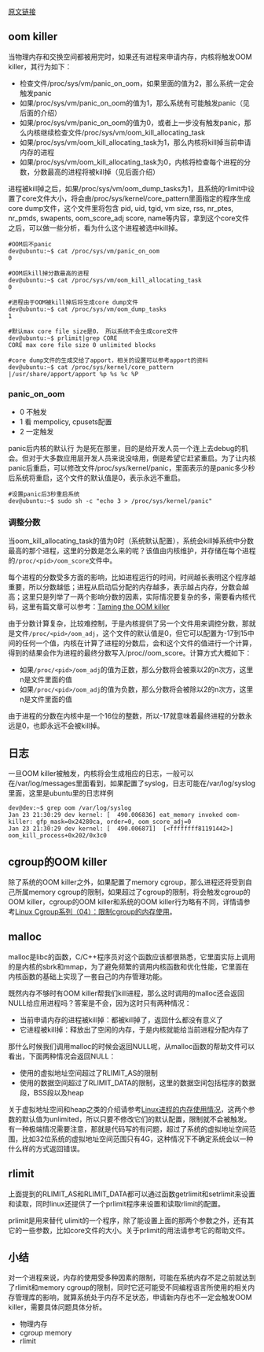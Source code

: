 [原文链接](https://segmentfault.com/a/1190000008268803)
## oom killer
当物理内存和交换空间都被用完时，如果还有进程来申请内存，内核将触发OOM killer，其行为如下：
- 检查文件/proc/sys/vm/panic_on_oom，如果里面的值为2，那么系统一定会触发panic
- 如果/proc/sys/vm/panic_on_oom的值为1，那么系统有可能触发panic（见后面的介绍）
- 如果/proc/sys/vm/panic_on_oom的值为0，或者上一步没有触发panic，那么内核继续检查文件/proc/sys/vm/oom_kill_allocating_task
- 如果/proc/sys/vm/oom_kill_allocating_task为1，那么内核将kill掉当前申请内存的进程
- 如果/proc/sys/vm/oom_kill_allocating_task为0，内核将检查每个进程的分数，分数最高的进程将被kill掉（见后面介绍）

进程被kill掉之后，如果/proc/sys/vm/oom_dump_tasks为1，且系统的rlimit中设置了core文件大小，将会由/proc/sys/kernel/core_pattern里面指定的程序生成core dump文件，这个文件里将包含
pid, uid, tgid, vm size, rss, nr_ptes, nr_pmds, swapents, oom_score_adj
score, name等内容，拿到这个core文件之后，可以做一些分析，看为什么这个进程被选中kill掉。

```cassandraql
#OOM后不panic
dev@ubuntu:~$ cat /proc/sys/vm/panic_on_oom
0

#OOM后kill掉分数最高的进程
dev@ubuntu:~$ cat /proc/sys/vm/oom_kill_allocating_task
0

#进程由于OOM被kill掉后将生成core dump文件
dev@ubuntu:~$ cat /proc/sys/vm/oom_dump_tasks
1

#默认max core file size是0， 所以系统不会生成core文件
dev@ubuntu:~$ prlimit|grep CORE
CORE max core file size 0 unlimited blocks

#core dump文件的生成交给了apport，相关的设置可以参考apport的资料
dev@ubuntu:~$ cat /proc/sys/kernel/core_pattern
|/usr/share/apport/apport %p %s %c %P
```

### panic_on_oom
- 0 不触发
- 1 看 mempolicy, cpusets配置
- 2 一定触发

panic后内核的默认行
为是死在那里，目的是给开发人员一个连上去debug的机会。但对于大多数应用层开发人员来说没啥用，倒是希望它赶紧重启。为了让内核panic后重启，可以修改文件/proc/sys/kernel/panic，里面表示的是panic多少秒后系统将重启，这个文件的默认值是0，表示永远不重启。
```cassandraql
#设置panic后3秒重启系统
dev@ubuntu:~$ sudo sh -c "echo 3 > /proc/sys/kernel/panic"
```

### 调整分数
当oom_kill_allocating_task的值为0时（系统默认配置），系统会kill掉系统中分数最高的那个进程，这里的分数是怎么来的呢？该值由内核维护，并存储在每个进程的`/proc/<pid>/oom_score`文件中。

每个进程的分数受多方面的影响，比如进程运行的时间，时间越长表明这个程序越重要，所以分数越低；进程从启动后分配的内存越多，表示越占内存，分数会越高；这里只是列举了一两个影响分数的因素，实际情况要复杂的多，需要看内核代码，这里有篇文章可以参考：[Taming the OOM killer](https://lwn.net/Articles/317814/)

由于分数计算复杂，比较难控制，于是内核提供了另一个文件用来调控分数，那就是文件`/proc/<pid>/oom_adj`，这个文件的默认值是0，但它可以配置为-17到15中间的任何一个值，内核在计算了进程的分数后，会和这个文件的值进行一个计算，得到的结果会作为进程的最终分数写入/proc/<pid>/oom_score。计算方式大概如下：

- 如果`/proc/<pid>/oom_adj`的值为正数，那么分数将会被乘以2的n次方，这里n是文件里面的值
- 如果`/proc/<pid>/oom_adj`的值为负数，那么分数将会被除以2的n次方，这里n是文件里面的值

由于进程的分数在内核中是一个16位的整数，所以-17就意味着最终进程的分数永远是0，也即永远不会被kill掉。

## 日志

一旦OOM killer被触发，内核将会生成相应的日志，一般可以在/var/log/messages里面看到，如果配置了syslog，日志可能在/var/log/syslog里面，这里是ubuntu里的日志样例

```cassandraql
dev@dev:~$ grep oom /var/log/syslog
Jan 23 21:30:29 dev kernel: [  490.006836] eat_memory invoked oom-killer: gfp_mask=0x24280ca, order=0, oom_score_adj=0
Jan 23 21:30:29 dev kernel: [  490.006871]  [<ffffffff81191442>] oom_kill_process+0x202/0x3c0
```

## cgroup的OOM killer
除了系统的OOM killer之外，如果配置了memory cgroup，那么进程还将受到自己所属memory cgroup的限制，如果超过了cgroup的限制，将会触发cgroup的OOM killer，cgroup的OOM killer和系统的OOM killer行为略有不同，详情请参考[Linux Cgroup系列（04）：限制cgroup的内存使用](https://segmentfault.com/a/1190000008125359)。

## malloc
malloc是libc的函数，C/C++程序员对这个函数应该都很熟悉，它里面实际上调用的是内核的sbrk和mmap，为了避免频繁的调用内核函数和优化性能，它里面在内核函数的基础上实现了一套自己的内存管理功能。

既然内存不够时有OOM killer帮我们kill进程，那么这时调用的malloc还会返回NULL给应用进程吗？答案是不会，因为这时只有两种情况：
- 当前申请内存的进程被kill掉：都被kill掉了，返回什么都没有意义了
- 它进程被kill掉：释放出了空闲的内存，于是内核就能给当前进程分配内存了

那什么时候我们调用malloc的时候会返回NULL呢，从malloc函数的帮助文件可以看出，下面两种情况会返回NULL：
- 使用的虚拟地址空间超过了RLIMIT_AS的限制
- 使用的数据空间超过了RLIMIT_DATA的限制，这里的数据空间包括程序的数据段，BSS段以及heap

关于虚拟地址空间和heap之类的介绍请参考[Linux进程的内存使用情况](https://segmentfault.com/a/1190000008125059)，这两个参数的默认值为unlimited，所以只要不修改它们的默认配置，限制就不会被触发。有一种极端情况需要注意，那就是代码写的有问题，超过了系统的虚拟地址空间范围，比如32位系统的虚拟地址空间范围只有4G，这种情况下不确定系统会以一种什么样的方式返回错误。

## rlimit
上面提到的RLIMIT_AS和RLIMIT_DATA都可以通过函数getrlimit和setrlimit来设置和读取，同时linux还提供了一个prlimit程序来设置和读取rlimit的配置。

prlimit是用来替代
ulimit的一个程序，除了能设置上面的那两个参数之外，还有其它的一些参数，比如core文件的大小。关于prlimit的用法请参考它的帮助文件。

## 小结
对一个进程来说，内存的使用受多种因素的限制，可能在系统内存不足之前就达到了rlimit和memory cgroup的限制，同时它还可能受不同编程语言所使用的相关内存管理库的影响，就算系统处于内存不足状态，申请新内存也不一定会触发OOM killer，需要具体问题具体分析。
- 物理内存
- cgroup memory
- rlimit